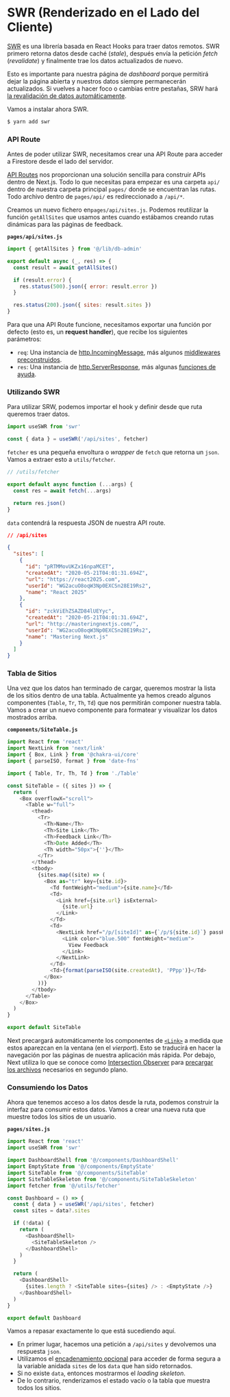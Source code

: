 # SWR (Renderizado en el Lado del Cliente)

[SWR](https://swr.now.sh/) es una librería basada en React Hooks para traer datos remotos.
SWR primero retorna datos desde caché (_stale_), después envía la petición _fetch_ (_revalidate_) y finalmente trae los datos actualizados de nuevo.

Esto es importante para nuestra página de _dashboard_ porque permitirá dejar la página abierta y nuestros datos siempre permanecerán actualizados.
Si vuelves a hacer foco o cambias entre pestañas, SRW hará [la revalidación de datos automáticamente](https://swr.now.sh/#focus-revalidation).

Vamos a instalar ahora SWR.

```bash
$ yarn add swr
```

### API Route

Antes de poder utilizar SWR, necesitamos crear una API Route para acceder a Firestore desde el lado del servidor.

[API Routes](https://nextjs.org/docs/api-routes/introduction) nos proporcionan una solución sencilla para construir APIs dentro de Next.js.
Todo lo que necesitas para empezar es una carpeta `api/` dentro de nuestra carpeta principal `pages/` donde se encuentran las rutas. Todo archivo dentro de `pages/api/` es redireccionado a `/api/*`.

Creamos un nuevo fichero en`pages/api/sites.js`. Podemos reutilizar la función `getAllSites` que usamos antes cuando estábamos creando rutas dinámicas para las páginas de feedback.

**`pages/api/sites.js`**

```js
import { getAllSites } from '@/lib/db-admin'

export default async (_, res) => {
  const result = await getAllSites()

  if (result.error) {
    res.status(500).json({ error: result.error })
  }

  res.status(200).json({ sites: result.sites })
}
```

Para que una API Route funcione, necesitamos exportar una función por defecto (esto es, un **request handler**), que recibe los siguientes parámetros:

- `req`: Una instancia de [http.IncomingMessage](https://nodejs.org/api/http.html#http_class_http_incomingmessage), más algunos [middlewares preconstruidos](https://nextjs.org/docs/api-routes/api-middlewares).
- `res`: Una instancia de [http.ServerResponse](https://nodejs.org/api/http.html#http_class_http_serverresponse), más algunas [funciones de ayuda](https://nextjs.org/docs/api-routes/response-helpers).

### Utilizando SWR

Para utilizar SRW, podemos importar el hook y definir desde que ruta queremos traer datos.

```js
import useSWR from 'swr'

const { data } = useSWR('/api/sites', fetcher)
```

`fetcher` es una pequeña envoltura o _wrapper_ de `fetch` que retorna un `json`. Vamos a extraer esto a `utils/fetcher`.

```js
// /utils/fetcher

export default async function (...args) {
  const res = await fetch(...args)

  return res.json()
}
```

`data` contendrá la respuesta JSON de nuestra API route.

```json
// /api/sites

{
  "sites": [
    {
      "id": "pRTMMovUKZx16npaMCET",
      "createdAt": "2020-05-21T04:01:31.694Z",
      "url": "https://react2025.com",
      "userId": "WG2acuO8oqW3Np0EXCSn28E19Rs2",
      "name": "React 2025"
    },
    {
      "id": "zckViEhZSAZD84lUEYyc",
      "createdAt": "2020-05-21T04:01:31.694Z",
      "url": "http://masteringnextjs.com/",
      "userId": "WG2acuO8oqW3Np0EXCSn28E19Rs2",
      "name": "Mastering Next.js"
    }
  ]
}
```

### Tabla de Sitios

Una vez que los datos han terminado de cargar, queremos mostrar la lista de los sitios dentro de una tabla. Actualmente ya hemos creado algunos componentes (`Table`, `Tr`, `Th`, `Td`) que nos permitirán componer nuestra tabla. Vamos a crear un nuevo componente para formatear y visualizar los datos mostrados arriba.

**`components/SiteTable.js`**

```js
import React from 'react'
import NextLink from 'next/link'
import { Box, Link } from '@chakra-ui/core'
import { parseISO, format } from 'date-fns'

import { Table, Tr, Th, Td } from './Table'

const SiteTable = ({ sites }) => {
  return (
    <Box overflowX="scroll">
      <Table w="full">
        <thead>
          <Tr>
            <Th>Name</Th>
            <Th>Site Link</Th>
            <Th>Feedback Link</Th>
            <Th>Date Added</Th>
            <Th width="50px">{''}</Th>
          </Tr>
        </thead>
        <tbody>
          {sites.map((site) => (
            <Box as="tr" key={site.id}>
              <Td fontWeight="medium">{site.name}</Td>
              <Td>
                <Link href={site.url} isExternal>
                  {site.url}
                </Link>
              </Td>
              <Td>
                <NextLink href="/p/[siteId]" as={`/p/${site.id}`} passHref>
                  <Link color="blue.500" fontWeight="medium">
                    View Feedback
                  </Link>
                </NextLink>
              </Td>
              <Td>{format(parseISO(site.createdAt), 'PPpp')}</Td>
            </Box>
          ))}
        </tbody>
      </Table>
    </Box>
  )
}

export default SiteTable
```

Next precargará automáticamente los componentes de [`<Link>`](https://nextjs.org/docs/routing/introduction#linking-between-pages) a medida que estos aparezcan en la ventana (en el _vierport_).
Esto se traducirá en hacer la navegación por las páginas de nuestra aplicación más rápida. Por debajo, Next utiliza lo que se conoce como [Intersection Observer](https://developer.mozilla.org/en-US/docs/Web/API/Intersection_Observer_API) para [precargar los archivos](https://www.w3.org/TR/resource-hints/#prefetch) necesarios en segundo plano.

### Consumiendo los Datos

Ahora que tenemos acceso a los datos desde la ruta, podemos construir la interfaz para consumir estos datos.
Vamos a crear una nueva ruta que muestre todos los sitios de un usuario.

**`pages/sites.js`**

```js
import React from 'react'
import useSWR from 'swr'

import DashboardShell from '@/components/DashboardShell'
import EmptyState from '@/components/EmptyState'
import SiteTable from '@/components/SiteTable'
import SiteTableSkeleton from '@/components/SiteTableSkeleton'
import fetcher from '@/utils/fetcher'

const Dashboard = () => {
  const { data } = useSWR('/api/sites', fetcher)
  const sites = data?.sites

  if (!data) {
    return (
      <DashboardShell>
        <SiteTableSkeleton />
      </DashboardShell>
    )
  }

  return (
    <DashboardShell>
      {sites.length ? <SiteTable sites={sites} /> : <EmptyState />}
    </DashboardShell>
  )
}

export default Dashboard
```

Vamos a repasar exactamente lo que está sucediendo aquí.

- En primer lugar, hacemos una petición a `/api/sites` y devolvemos una respuesta `json`.
- Utilizamos el [encadenamiento opcional](https://developer.mozilla.org/en-US/docs/Web/JavaScript/Reference/Operators/Optional_chaining) para acceder de forma segura a la variable anidada `sites` de los `data` que han sido retornados.
- Si no existe `data`, entonces mostrarmos el _loading skeleton_.
- De lo contrario, renderizamos el estado vacío o la tabla que muestra todos los sitios.
